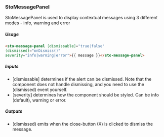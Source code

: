 ### StoMessagePanel

StoMessagePanel is used to display contextual messages using 3 different modes - info, warning and error

##### Usage

```html
<sto-message-panel [dismissable]="true|false"
(dismissed)="onDismiss()"
severity="info|warning|error">{{ message }}</sto-message-panel>
```

##### Inputs
* [dismissable] determines if the alert can be dismissed. Note that the component does not handle dismissing, and you need to use the (dismissed) event yourself.
* [severity] determines how the component should be styled. Can be info (default), warning or error.

##### Outputs
* (dismissed) emits when the close-button (X) is clicked to dismiss the message.
